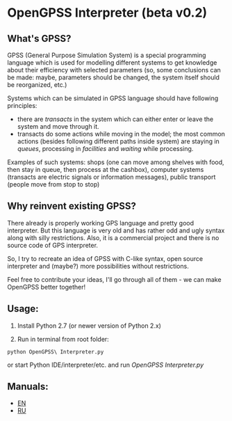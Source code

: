 # OpenGPSS Interpreter (beta v0.2)

## What's GPSS?
GPSS (General Purpose Simulation System) is a special programming language which is used for modelling different systems to get knowledge about their efficiency with selected parameters (so, some conclusions can be made: maybe, parameters should be changed, the system itself should be reorganized, etc.)

Systems which can be simulated in GPSS language should have following principles:
- there are *transacts* in the system which can either enter or leave the system and move through it.
- transacts do some actions while moving in the model; the most common actions (besides following different paths inside system) are staying in *queues*, processing in *facilities* and *waiting* while processing.

Examples of such systems: shops (one can move among shelves with food, then stay in queue, then process at the cashbox), computer systems (transacts are electric signals or information messages), public transport (people move from stop to stop)

## Why reinvent existing GPSS?
There already is properly working GPS language and pretty good interpreter. But this language is very old and has rather odd and ugly syntax along with silly restrictions. Also, it is a commercial project and there is no source code of GPS interpreter.

So, I try to recreate an idea of GPSS with C-like syntax, open source interpreter and (maybe?) more possibilities without restrictions. 

Feel free to contribute your ideas, I'll go through all of them - we can make OpenGPSS better together!

## Usage:

1. Install Python 2.7 (or newer version of Python 2.x)

2. Run in terminal from root folder:

`python OpenGPSS\ Interpreter.py`

or start Python IDE/interpreter/etc. and run *OpenGPSS Interpreter.py*

## Manuals:
- [EN](./Manual.md) 
- [RU](./Manual_RU.md)

